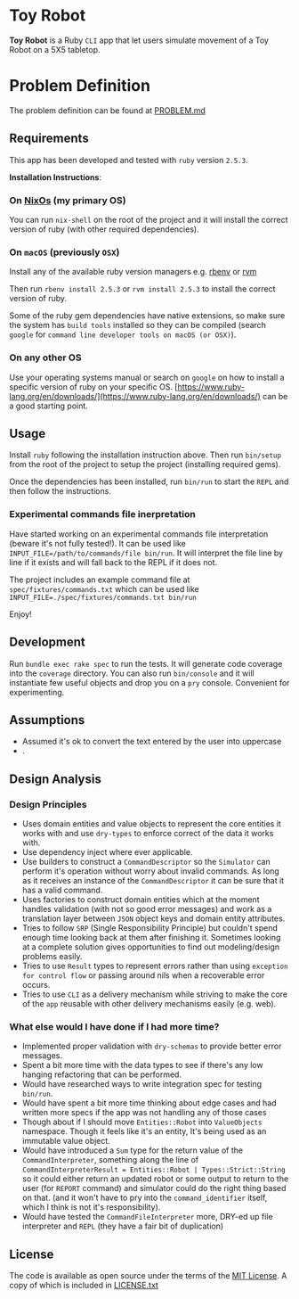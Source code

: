 # Toy Robot
**Toy Robot** is a Ruby `CLI` app that let users simulate movement of a Toy Robot on a 5X5 tabletop.

# Problem Definition
The problem definition can be found at [PROBLEM.md](PROBLEM.md)

## Requirements
This app has been developed and tested with `ruby` version `2.5.3`.

  **Installation Instructions**:

### On [NixOs](https://nixos.org/) (my primary OS)
You can run `nix-shell` on the root of the project and it will install the correct version of ruby (with other required dependencies).

### On `macOS` (previously `OSX`)
Install any of the available ruby version managers e.g. [rbenv](http://rbenv.org/) or [rvm](https://rvm.io/)

Then run `rbenv install 2.5.3` or `rvm install 2.5.3` to install the correct version of ruby.

Some of the ruby gem dependencies have native extensions, so make sure the system has `build tools` installed so they can be compiled (search `google` for `command line developer tools on macOS (or OSX)`).

### On any other OS
Use your operating systems manual or search on `google` on how to install a specific version of ruby on your specific OS.
[https://www.ruby-lang.org/en/downloads/](https://www.ruby-lang.org/en/downloads/) can be a good starting point.


## Usage

Install `ruby` following the installation instruction above. Then run `bin/setup` from the root of the project to setup the project (installing required gems).

Once the dependencies has been installed, run `bin/run` to start the `REPL` and then follow the instructions.

### Experimental commands file inerpretation

Have started working on an experimental commands file interpretation (beware it's not fully tested!). It can be used like `INPUT_FILE=/path/to/commands/file bin/run`. It will interpret the file line by line if it exists and will fall back to the REPL if it does not.

The project includes an example command file at `spec/fixtures/commands.txt` which can be used like `INPUT_FILE=./spec/fixtures/commands.txt bin/run`

Enjoy!

## Development

Run `bundle exec rake spec` to run the tests. It will generate code coverage into the `coverage` directory. You can also run `bin/console` and it will instantiate few useful objects and drop you on a `pry` console. Convenient for experimenting.

## Assumptions

* Assumed it's ok to convert the text entered by the user into uppercase
* .

## Design Analysis

### Design Principles

* Uses domain entities and value objects to represent the core entities it works with and use `dry-types` to enforce correct of the data it works with.
* Use dependency inject where ever applicable.
* Use builders to construct a `CommandDescriptor` so the `Simulator` can perform it's operation without worry about invalid commands. As long as it receives an instance of the `CommandDescriptor` it can be sure that it has a valid command.
* Uses factories to construct domain entities which at the moment handles validation (with not so good error messages) and work as a translation layer between `JSON` object keys and domain entity attributes.
* Tries to follow `SRP` (Single Responsibility Principle) but couldn't spend enough time looking back at them after finishing it. Sometimes looking at a complete solution gives opportunities to find out modeling/design problems easily.
* Tries to use `Result` types to represent errors rather than using `exception for control flow` or passing around nils when a recoverable error occurs.
* Tries to use `CLI` as a delivery mechanism while striving to make the core of the `app` reusable with other delivery mechanisms easily (e.g. web).


### What else would I have done if I had more time?
* Implemented proper validation with `dry-schemas` to provide better error messages.
* Spent a bit more time with the data types to see if there's any low hanging refactoring that can be performed.
* Would have researched ways to write integration spec for testing `bin/run`.
* Would have spent a bit more time thinking about edge cases and had written more specs if the app was not handling any of those cases
* Though about if I should move `Entities::Robot` into `ValueObjects` namespace. Though it feels like it's an entity, It's being used as an immutable value object.
* Would have introduced a `Sum` type for the return value of the `CommandInterpreter`, something along the line of `CommandInterpreterResult = Entities::Robot | Types::Strict::String` so it could either return an updated robot or some output to return to the user (for `REPORT` command) and simulator could do the right thing based on that. (and it won't have to pry into the `command_identifier` itself, which I think is not it's responsibility).
* Would have tested the `CommandFileInterpreter` more, DRY-ed up file interpreter and `REPL` (they have a fair bit of duplication)

## License

The code is available as open source under the terms of the [MIT License](https://opensource.org/licenses/MIT). A copy of which is included in [LICENSE.txt](LICENSE.md)
